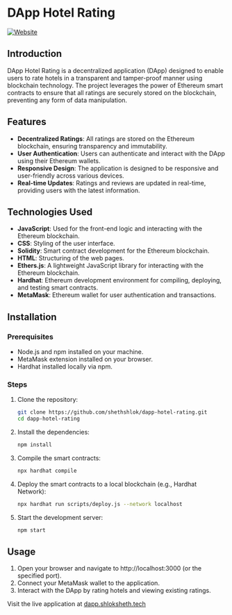 # DApp Hotel Rating

[![Website](https://img.shields.io/badge/Website-dapp.shloksheth.tech-blue)](https://dapp.shloksheth.tech)

## Introduction

DApp Hotel Rating is a decentralized application (DApp) designed to enable users to rate hotels in a transparent and tamper-proof manner using blockchain technology. The project leverages the power of Ethereum smart contracts to ensure that all ratings are securely stored on the blockchain, preventing any form of data manipulation.

## Features

- **Decentralized Ratings**: All ratings are stored on the Ethereum blockchain, ensuring transparency and immutability.
- **User Authentication**: Users can authenticate and interact with the DApp using their Ethereum wallets.
- **Responsive Design**: The application is designed to be responsive and user-friendly across various devices.
- **Real-time Updates**: Ratings and reviews are updated in real-time, providing users with the latest information.

## Technologies Used

- **JavaScript**: Used for the front-end logic and interacting with the Ethereum blockchain.
- **CSS**: Styling of the user interface.
- **Solidity**: Smart contract development for the Ethereum blockchain.
- **HTML**: Structuring of the web pages.
- **Ethers.js**: A lightweight JavaScript library for interacting with the Ethereum blockchain.
- **Hardhat**: Ethereum development environment for compiling, deploying, and testing smart contracts.
- **MetaMask**: Ethereum wallet for user authentication and transactions.

## Installation

### Prerequisites

- Node.js and npm installed on your machine.
- MetaMask extension installed on your browser.
- Hardhat installed locally via npm.

### Steps

1. Clone the repository:
   ```bash
   git clone https://github.com/shethshlok/dapp-hotel-rating.git
   cd dapp-hotel-rating
   ```

2. Install the dependencies:
   ```bash
   npm install
   ```

3. Compile the smart contracts:
   ```bash
   npx hardhat compile
   ```

4. Deploy the smart contracts to a local blockchain (e.g., Hardhat Network):
   ```bash
   npx hardhat run scripts/deploy.js --network localhost
   ```

5. Start the development server:
   ```bash
   npm start
   ```

## Usage

1. Open your browser and navigate to http://localhost:3000 (or the specified port).
2. Connect your MetaMask wallet to the application.
3. Interact with the DApp by rating hotels and viewing existing ratings.

Visit the live application at [dapp.shloksheth.tech](https://dapp.shloksheth.tech)